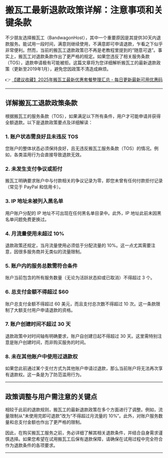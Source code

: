 # 搬瓦工最新退款政策详解：注意事项和关键条款

不少朋友选择搬瓦工（BandwagonHost），其中一个重要原因是其提供30天内退款服务。能试用一段时间，满意则继续使用，不满意即可申请退款，乍看之下似乎非常便利。然而，当前的搬瓦工退款政策已不再是老教程里提到的“随意可退”。事实上，搬瓦工对退款条款作出了更严格的规定。如果您违反了相关服务条款（TOS），退款申请极有可能被拒。这篇文章将为您详细解析搬瓦工的最新退款政策（更新至2019年1月），避免您因政策不清造成麻烦。

👉 [【建议收藏】2025年搬瓦工最新优惠套餐整理汇总 - 每日更新最新可用优惠码](https://bit.ly/banwagon)

---

## 详解搬瓦工退款政策条款

根据搬瓦工的服务条款（TOS），如果满足以下所有条件，用户才可能申请并获得全额退款。以下是退款政策要点及详细解读：

### 1. 账户状态需良好且未违反 TOS
您账户的整体状态必须保持良好，且无违反搬瓦工服务条款（TOS）的情况。例如，各类滥用行为会直接导致退款无效。

### 2. 未发生支付争议或拒付
搬瓦工明确要求账户中与付款相关的争议记录为零，即您未曾有任何付款拒付记录（常见于 PayPal 和信用卡）。

### 3. IP 地址未被列入黑名单
用户账户分配的 IP 地址不可出现在任何黑名单目录中。此外，IP 地址此前未因黑名单问题免费更换过。

### 4. 月流量使用未超过 10%
退款政策还规定，当月流量使用必须低于分配流量的 10%。这一点尤其需要注意，因很多服务商并无类似的流量限制。

### 5. 账户内的服务总数需符合条件
账户当前包含的所有服务数量（无论为活跃状态抑或已取消）不得超过 3 个。

### 6. 总支付金额不得超过 $60
账户总支付金额不得超过 60 美元，而且支付总次数不得超过 10 次。这一条款限制了大额支付用户申请退款的资格。

### 7. 账户创建时间不超过 30 天
退款政策中对时间轴有明确要求，账户自创建日起不得超过 30 天。这里需特别注意是账户创建时间，而非购买服务的时间。

### 8. 未在其他账户中使用过退款权
如果您此前通过某个支付方式为其他账户申请过退款，那么当前账户将无法再次享有退款权。这一条是为了防范滥用行为。

---

## 政策调整与用户需注意的关键点

相较于此前的退款规则，搬瓦工的最新退款政策在多个方面进行了调整。例如，流量限制从“未使用完即可退款”改为“不得超过月流量的 10%”。此外，对账户服务数量和总支付金额也作出了更严格的限制。

因此，在购买搬瓦工服务之前，务必详细了解其相关退款条件，并结合自身需求谨慎选择。如果您希望在试用搬瓦工后保有退款保障，请确保在试用过程中完全符合作为退款条件的各项要求。

---